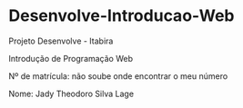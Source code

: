 # Desenvolve-Introducao-Web
Projeto Desenvolve - Itabira

Introdução de Programação Web

Nº de matrícula: não soube onde encontrar o meu número

Nome: Jady Theodoro Silva Lage
